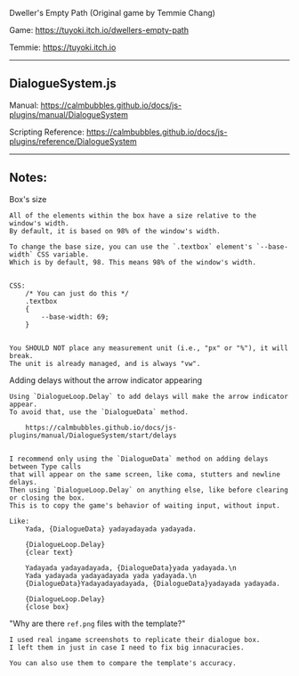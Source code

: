 Dweller's Empty Path (Original game by Temmie Chang)


Game: https://tuyoki.itch.io/dwellers-empty-path

Temmie: https://tuyoki.itch.io



---------------
DialogueSystem.js
---------------

Manual: https://calmbubbles.github.io/docs/js-plugins/manual/DialogueSystem

Scripting Reference: https://calmbubbles.github.io/docs/js-plugins/reference/DialogueSystem



---------------
Notes:
---------------

Box's size

    All of the elements within the box have a size relative to the window's width.
    By default, it is based on 98% of the window's width.

    To change the base size, you can use the `.textbox` element's `--base-width` CSS variable.
    Which is by default, 98. This means 98% of the window's width.


    CSS:
        /* You can just do this */
        .textbox
        {
            --base-width: 69;
        }

    
    You SHOULD NOT place any measurement unit (i.e., "px" or "%"), it will break.
    The unit is already managed, and is always "vw".


Adding delays without the arrow indicator appearing

    Using `DialogueLoop.Delay` to add delays will make the arrow indicator appear.
    To avoid that, use the `DialogueData` method.

        https://calmbubbles.github.io/docs/js-plugins/manual/DialogueSystem/start/delays


    I recommend only using the `DialogueData` method on adding delays between Type calls
    that will appear on the same screen, like coma, stutters and newline delays.
    Then using `DialogueLoop.Delay` on anything else, like before clearing or closing the box.
    This is to copy the game's behavior of waiting input, without input.

    Like:
        Yada, {DialogueData} yadayadayada yadayada.

        {DialogueLoop.Delay}
        {clear text}

        Yadayada yadayadayada, {DialogueData}yada yadayada.\n
        Yada yadayada yadayadayada yada yadayada.\n
        {DialogueData}Yadayadayadayada, {DialogueData}yadayada yadayada.

        {DialogueLoop.Delay}
        {close box}


"Why are there `ref.png` files with the template?"

    I used real ingame screenshots to replicate their dialogue box.
    I left them in just in case I need to fix big innacuracies.

    You can also use them to compare the template's accuracy.